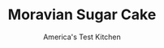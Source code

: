 ---
layout: ../../layouts/MarkdownPostLayout.astro
title: Moravian Sugar Cake
author: America's Test Kitchen
pubDate: 2023-03-15
description: "A crunchy caramelized brown sugar topping and tender potato-based dough make this North Carolina coffee cake unique."
image_url: https://res.cloudinary.com/hksqkdlah/image/upload/ar_1:1,c_fill,dpr_2.0,f_auto,fl_lossy.progressive.strip_profile,g_faces:auto,q_auto:low,w_344/6343_dj08-sfs-4c-sugarcake3-279779
tags: ["Desserts or Baked Goods","Make Ahead","Cakes","Lost Recipes"]
calories: 2772
protein: 3
carbohydrates: 43
fats: 
fiber: 1
ingredients: ["3/4 cup, milk, heated to 110 degrees","1 1/2 teaspoons, instant or rapid-rise yeast","1/3 cup (2⅓ ounces), granulated sugar","1/4 cup, instant potato flakes","1/2 teaspoon, salt","4 tablespoons, unsalted butter, softened; plus 6 tablespoons unsalted butter, cut into 1/2-inch pieces and chilled","1 , large egg","2 cups (10 ounces), all-purpose flour","1 1/2 cups packed (10½ ounces), light brown sugar","1 tablespoon, ground cinnamon"]
serves: 12
time: "1¼ hours, plus 1 hour rising and 30 minutes cooling"
instructions: ["Adjust oven rack to middle position and heat oven to 200 degrees. Maintain temperature for 10 minutes, then turn off oven. Grease medium bowl and 13 by 9-inch Pyrex baking pan.","Stir milk and yeast together until yeast is dissolved. In bowl of standing mixer fitted with paddle attachment, mix yeast mixture, granulated sugar, potato flakes, salt, softened butter, egg, and flour on medium speed until smooth and shiny, about 2 minutes. Transfer dough to prepared bowl, cover with plastic, and place in warm oven. Let rise until doubled in size, about 30 minutes.","Press dough into prepared pan according to photo 1 at right. Cover pan with plastic and place in warm oven. Let rise until doubled in size, about 30 minutes. Meanwhile, combine chilled butter, brown sugar, and cinnamon according to photo 2.","Remove pan from oven and heat oven to 375 degrees. Following photos 3 and 4, indent surface of dough and sprinkle with brown sugar mixture. Once oven is fully heated, bake until topping is bubbling and deep brown, 18 to 22 minutes. Let cool 30 minutes. Serve. (Cooled cake can be wrapped with plastic and stored at room temperature for up to 2 days.)","Make Ahead: After pressing dough into baking pan and covering, dough can be refrigerated for up to 24 hours. When ready to bake, let sit at room temperature for 30 minutes before proceeding with step 4."]
nutrition: ["97 mg Potassium","53 mg Phosphorus","46 mg Calcium","1 mg Iron","10 mg Magnesium","115 mg Sodium","5 g Fat","1 mg Niacin (B3)","1 g Monounsaturated","27 mg Cholesterol","2 g Saturated","1 g Fiber","36 µg Folic acid","22 µg Folate (food)","23 g Sugars","23 g Water","43 g Carbs","84 µg Folate equivalent (total)","3 g Protein","46 µg Vitamin A","231 kcal Energy","23 g Sugars, added","2772 calories"]
notes: "While potato flakes or potato buds both work well here, avoid potato granules, which can have off-flavors."
---